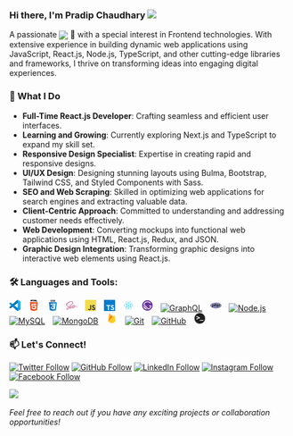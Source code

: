 ### Hi there, I'm Pradip Chaudhary <img src="https://media.giphy.com/media/hvRJCLFzcasrR4ia7z/giphy.gif" width="30" />

A passionate <a href="https://www.pradipchaudhary.com.np"><img align="center" src="https://img.shields.io/badge/Full_Stack-Developer-brightgreen" /></a> 🚀 with a special interest in Frontend technologies. With extensive experience in building dynamic web applications using JavaScript, React.js, Node.js, TypeScript, and other cutting-edge libraries and frameworks, I thrive on transforming ideas into engaging digital experiences.

### 🚀 What I Do

-   **Full-Time React.js Developer**: Crafting seamless and efficient user interfaces.
-   **Learning and Growing**: Currently exploring Next.js and TypeScript to expand my skill set.
-   **Responsive Design Specialist**: Expertise in creating rapid and responsive designs.
-   **UI/UX Design**: Designing stunning layouts using Bulma, Bootstrap, Tailwind CSS, and Styled Components with Sass.
-   **SEO and Web Scraping**: Skilled in optimizing web applications for search engines and extracting valuable data.
-   **Client-Centric Approach**: Committed to understanding and addressing customer needs effectively.
-   **Web Development**: Converting mockups into functional web applications using HTML, React.js, Redux, and JSON.
-   **Graphic Design Integration**: Transforming graphic designs into interactive web elements using React.js.


### 🛠️ Languages and Tools:

<p align="left">
  <a href="https://code.visualstudio.com/" target="_blank" title="Visual Studio Code"><img alt="Visual Studio Code" width="20px" src="https://raw.githubusercontent.com/github/explore/80688e429a7d4ef2fca1e82350fe8e3517d3494d/topics/visual-studio-code/visual-studio-code.png" style="margin-right: 10px;" /></a>
  <a href="https://developer.mozilla.org/en-US/docs/Web/HTML" target="_blank" title="HTML5"><img alt="HTML5" width="20px" src="https://raw.githubusercontent.com/github/explore/80688e429a7d4ef2fca1e82350fe8e3517d3494d/topics/html/html.png" style="margin-right: 10px;" /></a>
  <a href="https://developer.mozilla.org/en-US/docs/Web/CSS" target="_blank" title="CSS3"><img alt="CSS3" width="20px" src="https://raw.githubusercontent.com/github/explore/80688e429a7d4ef2fca1e82350fe8e3517d3494d/topics/css/css.png" style="margin-right: 10px;" /></a>
  <a href="https://sass-lang.com/" target="_blank" title="Sass"><img alt="Sass" width="20px" src="https://raw.githubusercontent.com/github/explore/80688e429a7d4ef2fca1e82350fe8e3517d3494d/topics/sass/sass.png" style="margin-right: 10px;" /></a>
  <a href="https://developer.mozilla.org/en-US/docs/Web/JavaScript" target="_blank" title="JavaScript"><img alt="JavaScript" width="20px" src="https://raw.githubusercontent.com/github/explore/80688e429a7d4ef2fca1e82350fe8e3517d3494d/topics/javascript/javascript.png" style="margin-right: 10px;" /></a>
  <a href="https://www.typescriptlang.org/" target="_blank" title="TypeScript"><img alt="TypeScript" width="20px" src="https://raw.githubusercontent.com/github/explore/80688e429a7d4ef2fca1e82350fe8e3517d3494d/topics/typescript/typescript.png" style="margin-right: 10px;" /></a>
  <a href="https://reactjs.org/" target="_blank" title="React"><img alt="React" width="20px" src="https://raw.githubusercontent.com/github/explore/80688e429a7d4ef2fca1e82350fe8e3517d3494d/topics/react/react.png" style="margin-right: 10px;" /></a>
  <a href="https://www.gatsbyjs.com/" target="_blank" title="Gatsby"><img alt="Gatsby" width="20px" src="https://raw.githubusercontent.com/github/explore/e94815998e4e0713912fed477a1f346ec04c3da2/topics/gatsby/gatsby.png" style="margin-right: 10px;" /></a>
  <a href="https://graphql.org/" target="_blank" title="GraphQL"><img alt="GraphQL" width="20px" src="https://cdn.jsdelivr.net/gh/devicons/devicon/icons/graphql/graphql-plain.svg" style="margin-right: 10px;" /></a>
  <a href="https://www.php.net/" target="_blank" title="PHP"><img alt="PHP" width="20px" src="https://raw.githubusercontent.com/github/explore/80688e429a7d4ef2fca1e82350fe8e3517d3494d/topics/php/php.png" style="margin-right: 10px;" /></a>
  <a href="https://nodejs.org/" target="_blank" title="Node.js"><img alt="Node.js" width="20px" src="https://cdn.jsdelivr.net/gh/devicons/devicon/icons/nodejs/nodejs-original.svg" style="margin-right: 10px;" /></a>
  <a href="https://www.mysql.com/" target="_blank" title="MySQL"><img alt="MySQL" width="20px" src="https://cdn.jsdelivr.net/gh/devicons/devicon/icons/mysql/mysql-original.svg" style="margin-right: 10px;" /></a>
  <a href="https://www.mongodb.com/" target="_blank" title="MongoDB"><img alt="MongoDB" width="20px" src="https://cdn.jsdelivr.net/gh/devicons/devicon/icons/mongodb/mongodb-original.svg" style="margin-right: 10px;" /></a>
  <a href="https://firebase.google.com/" target="_blank" title="Firebase"><img alt="Firebase" width="20px" src="https://raw.githubusercontent.com/github/explore/80688e429a7d4ef2fca1e82350fe8e3517d3494d/topics/firebase/firebase.png" style="margin-right: 10px;" /></a>
  <a href="https://git-scm.com/" target="_blank" title="Git"><img alt="Git" width="20px" src="https://cdn.jsdelivr.net/gh/devicons/devicon/icons/git/git-original.svg" style="margin-right: 10px;" /></a>
  <a href="https://github.com/" target="_blank" title="GitHub"><img alt="GitHub" width="20px" src="https://user-images.githubusercontent.com/3369400/139447912-e0f43f33-6d9f-45f8-be46-2df5bbc91289.png" style="margin-right: 10px;" /></a>
  <a href="https://www.gnu.org/software/bash/" target="_blank" title="Terminal"><img alt="Terminal" width="20px" src="https://raw.githubusercontent.com/github/explore/80688e429a7d4ef2fca1e82350fe8e3517d3494d/topics/terminal/terminal.png" style="margin-right: 10px;" /></a>
</p>



### 📫 Let's Connect!

[![Twitter Follow](https://img.shields.io/twitter/follow/pradipchaudhary?label=%40pradipchaudhary&style=social&logo=twitter&color=1DA1F2)](https://twitter.com/pradipchaudhary)
[![GitHub Follow](https://img.shields.io/github/followers/pradipchaudhary?style=social&logo=github&color=181717)](https://github.com/pradipchaudhary)
[![LinkedIn Follow](https://img.shields.io/badge/-LinkedIn-blue?style=social&logo=linkedin&color=0077B5)](https://linkedin.com/in/pradipchaudhary)
[![Instagram Follow](https://img.shields.io/badge/-Instagram-purple?style=social&logo=instagram&color=E4405F)](https://instagram.com/pradipchaudhary)
[![Facebook Follow](https://img.shields.io/badge/-Facebook-blue?style=social&logo=facebook&color=1877F2)](https://facebook.com/pradipchaudhary)

![](https://komarev.com/ghpvc/?username=pradipchaudhary&style=flat-square&color=green)

_Feel free to reach out if you have any exciting projects or collaboration opportunities!_
